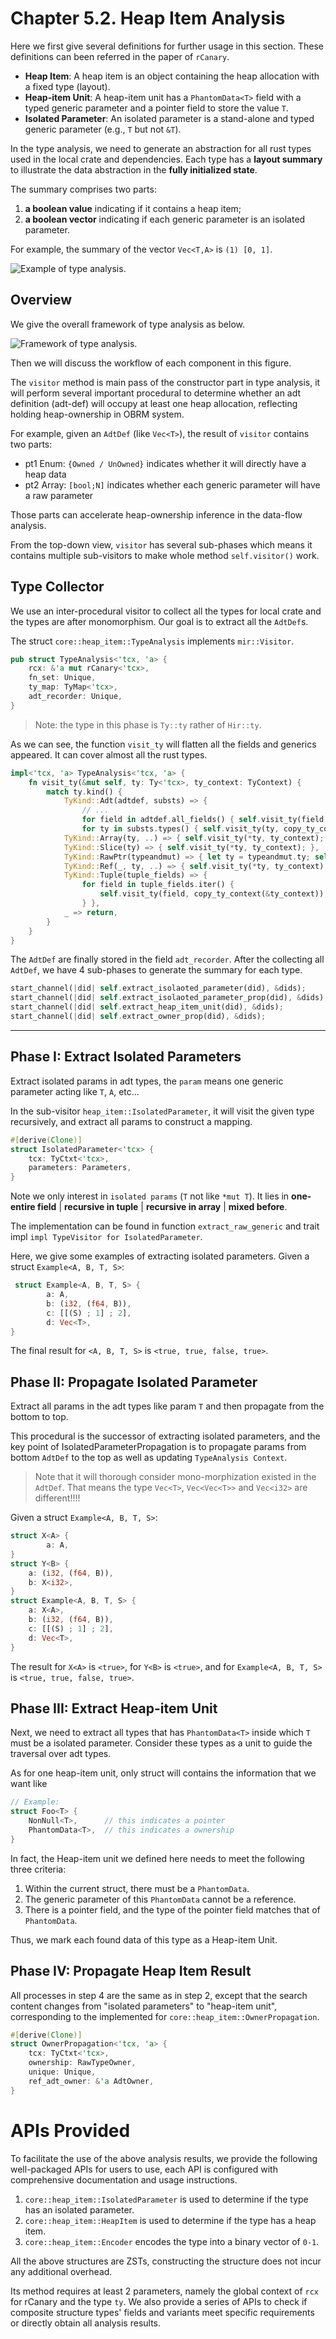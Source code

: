 # Chapter 5.2. Heap Item Analysis
Here we first give several definitions for further usage in this section. These definitions can been referred in the paper of `rCanary`.

* **Heap Item**: A heap item is an object containing the heap allocation with a fixed type (layout).
* **Heap-item Unit**: A heap-item unit has a `PhantomData<T>` field with a typed generic parameter and a pointer field to store the value `T`.
* **Isolated Parameter**: An isolated parameter is a stand-alone and typed generic parameter (e.g., `T` but not `&T`). 

In the type analysis, we need to generate an abstraction for all rust types used in the local crate and dependencies. Each type has a **layout summary** to illustrate the data abstraction in the **fully initialized state**.

The summary comprises two parts:
1. **a boolean value** indicating if it contains a heap item;
2. **a boolean vector** indicating if each generic parameter is an isolated parameter.

For example, the summary of the vector `Vec<T,A>` is `(1) [0, 1]`.

![Example of type analysis.](figure/type_analysis_example.png)

## Overview
We give the overall framework of type analysis as below.

![Framework of type analysis.](figure/type_analysis_flow.png)

Then we will discuss the workflow of each component in this figure.

The `visitor` method is main pass of the constructor part in type analysis, it will perform several important procedural
to determine whether an adt definition (adt-def) will occupy at least one heap allocation, reflecting holding heap-ownership
in OBRM system.

For example, given an `AdtDef` (like `Vec<T>`), the result of `visitor` contains two parts:

* pt1 Enum:  `{Owned / UnOwned}` indicates whether it will directly have a heap data
* pt2 Array: `[bool;N]` indicates whether each generic parameter will have a raw parameter

Those parts can accelerate heap-ownership inference in the data-flow analysis.

From the top-down view, `visitor` has several sub-phases which means it contains multiple sub-visitors to make whole method `self.visitor()` work.

## Type Collector
We use an inter-procedural visitor to collect all the types for local crate and the types are after monomorphism. Our goal is to extract all the `AdtDef`s.

The struct `core::heap_item::TypeAnalysis` implements `mir::Visitor`.
```rust
pub struct TypeAnalysis<'tcx, 'a> {
    rcx: &'a mut rCanary<'tcx>,
    fn_set: Unique,
    ty_map: TyMap<'tcx>,
    adt_recorder: Unique,
}
```
> Note: the type in this phase is `Ty::ty` rather of `Hir::ty`.

As we can see, the function `visit_ty` will flatten all the fields and generics appeared. It can cover almost all the rust types.
```rust
impl<'tcx, 'a> TypeAnalysis<'tcx, 'a> {
    fn visit_ty(&mut self, ty: Ty<'tcx>, ty_context: TyContext) {
        match ty.kind() {
            TyKind::Adt(adtdef, substs) => {
                // ...
                for field in adtdef.all_fields() { self.visit_ty(field.ty(self.tcx(), substs) ,copy_ty_context(&ty_context)) }
                for ty in substs.types() { self.visit_ty(ty, copy_ty_context(&ty_context)); } },
            TyKind::Array(ty, ..) => { self.visit_ty(*ty, ty_context); },
            TyKind::Slice(ty) => { self.visit_ty(*ty, ty_context); },
            TyKind::RawPtr(typeandmut) => { let ty = typeandmut.ty; self.visit_ty(ty, ty_context); },
            TyKind::Ref(_, ty, ..) => { self.visit_ty(*ty, ty_context); },
            TyKind::Tuple(tuple_fields) => {
                for field in tuple_fields.iter() {
                    self.visit_ty(field, copy_ty_context(&ty_context));
                } },
            _ => return,
        }
    }
}
```

The `AdtDef` are finally stored in the field `adt_recorder`.  After the collecting all `AdtDef`, we have 4 sub-phases to generate the summary for each type.
```rust
start_channel(|did| self.extract_isolaoted_parameter(did), &dids);
start_channel(|did| self.extract_isolaoted_parameter_prop(did), &dids);
start_channel(|did| self.extract_heap_item_unit(did), &dids);
start_channel(|did| self.extract_owner_prop(did), &dids);
```
---

## Phase I: Extract Isolated Parameters
Extract isolated params in adt types, the `param` means one generic parameter acting like `T`, `A`, etc...

In the sub-visitor `heap_item::IsolatedParameter`, it will visit the given type recursively, and extract all params to construct a mapping.
```rust
#[derive(Clone)]
struct IsolatedParameter<'tcx> {
    tcx: TyCtxt<'tcx>,
    parameters: Parameters,
}
```

Note we only interest in `isolated params` (`T` not like `*mut T`). It lies in **one-entire field** | **recursive in tuple** | **recursive in array** | **mixed before**.

The implementation can be found in function `extract_raw_generic` and trait impl `impl TypeVisitor for IsolatedParameter`.

Here, we give some examples of extracting isolated parameters. Given a struct `Example<A, B, T, S>`:

```rust
 struct Example<A, B, T, S> {
        a: A,
        b: (i32, (f64, B)),
        c: [[(S) ; 1] ; 2],
        d: Vec<T>,
}
```

The final result for `<A, B, T, S>` is `<true, true, false, true>`.

## Phase II: Propagate Isolated Parameter 
Extract all params in the adt types like param `T` and then propagate from the bottom to top.

This procedural is the successor of extracting isolated parameters, and the key point of IsolatedParameterPropagation is to propagate params from bottom `AdtDef` to the top as well as updating `TypeAnalysis Context`.

> Note that it will thorough consider mono-morphization existed in the `AdtDef`. That means the type `Vec<T>`, `Vec<Vec<T>>` and `Vec<i32>` are different!!!!

Given a struct `Example<A, B, T, S>`:
```rust
struct X<A> {
        a: A,
}
struct Y<B> {
    a: (i32, (f64, B)),
    b: X<i32>,
}
struct Example<A, B, T, S> {
    a: X<A>,
    b: (i32, (f64, B)),
    c: [[(S) ; 1] ; 2],
    d: Vec<T>,
}
```
The result for `X<A>` is `<true>`, for `Y<B>` is `<true>`, and for `Example<A, B, T, S>` is `<true, true, false, true>`.

## Phase III: Extract Heap-item Unit
Next, we need to extract all types that has `PhantomData<T>` inside which `T` must be a isolated parameter. Consider these types as a unit to guide the traversal over adt types.

As for one heap-item unit, only struct will contains the information that we want like
```rust
// Example:
struct Foo<T> {
    NonNull<T>,      // this indicates a pointer
    PhantomData<T>,  // this indicates a ownership
}
```
In fact, the Heap-item unit we defined here needs to meet the following three criteria:
1. Within the current struct, there must be a `PhantomData`.
2. The generic parameter of this `PhantomData` cannot be a reference.
3. There is a pointer field, and the type of the pointer field matches that of `PhantomData`.

Thus, we mark each found data of this type as a Heap-item Unit.

## Phase IV: Propagate Heap Item Result
All processes in step 4 are the same as in step 2, except that the search content changes from "isolated parameters" to "heap-item unit", corresponding to the implemented for `core::heap_item::OwnerPropagation`.
```rust
#[derive(Clone)]
struct OwnerPropagation<'tcx, 'a> {
    tcx: TyCtxt<'tcx>,
    ownership: RawTypeOwner,
    unique: Unique,
    ref_adt_owner: &'a AdtOwner,
}
```

# APIs Provided
To facilitate the use of the above analysis results, we provide the following well-packaged APIs for users to use, each API is configured with comprehensive documentation and usage instructions.

1. `core::heap_item::IsolatedParameter` is used to determine if the type has an isolated parameter.
2. `core::heap_item::HeapItem` is used to determine if the type has a heap item.
3. `core::heap_item::Encoder` encodes the type into a binary vector of `0-1`.

All the above structures are ZSTs, constructing the structure does not incur any additional overhead.

Its method requires at least 2 parameters, namely the global context of `rcx` for rCanary and the type `ty`. We also provide a series of APIs to check if composite structure types' fields and variants meet specific requirements or directly obtain all analysis results.
